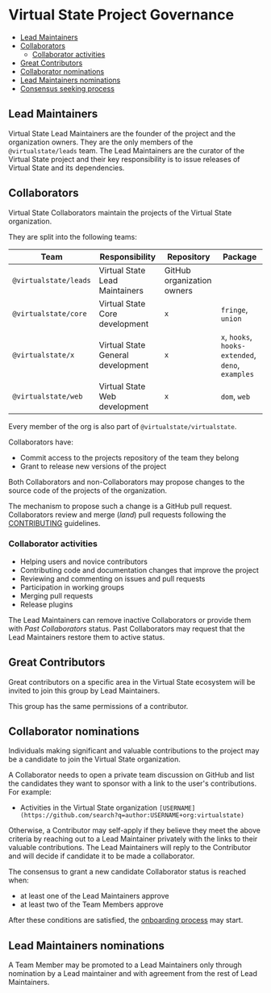# Virtual State Project Governance

<!-- TOC -->

* [Lead Maintainers](#lead-maintainers)
* [Collaborators](#collaborators)
  * [Collaborator activities](#collaborator-activities)
* [Great Contributors](#great-contributors)
* [Collaborator nominations](#collaborator-maintainers-nominations)
* [Lead Maintainers nominations](#lead-maintainers-nominations)
* [Consensus seeking process](#consensus-seeking-process)

<!-- /TOC -->

## Lead Maintainers

Virtual State Lead Maintainers are the founder of the project and the organization owners.
They are the only members of the `@virtualstate/leads` team.
The Lead Maintainers are the curator of the Virtual State project and their key responsibility is to issue releases of Virtual State and its dependencies.

## Collaborators

Virtual State Collaborators maintain the projects of the Virtual State organization.

They are split into the following teams:

|  Team | Responsibility  |  Repository | Package |
|---|---|---|---|
| `@virtualstate/leads` | Virtual State Lead Maintainers | GitHub organization owners |  |
| `@virtualstate/core`   |  Virtual State Core development  | `x` | `fringe`, `union` |
| `@virtualstate/x`   |  Virtual State General development  | `x` | `x`, `hooks`, `hooks-extended`, `deno`, `examples` |
| `@virtualstate/web`   |  Virtual State Web development  |  `x` | `dom`, `web` |

Every member of the org is also part of `@virtualstate/virtualstate`.

Collaborators have:

* Commit access to the projects repository of the team they belong
 * Grant to release new versions of the project

Both Collaborators and non-Collaborators may propose changes to the source code
of the projects of the organization.

The mechanism to propose such a change is a GitHub pull request.
Collaborators review and merge (_land_) pull requests following the [CONTRIBUTING](CONTRIBUTING.md#rules) guidelines.

### Collaborator activities

* Helping users and novice contributors
* Contributing code and documentation changes that improve the project
* Reviewing and commenting on issues and pull requests
* Participation in working groups
* Merging pull requests
* Release plugins

The Lead Maintainers can remove inactive Collaborators or provide them with _Past Collaborators_
status. Past Collaborators may request that the Lead Maintainers restore them to active status.

## Great Contributors

Great contributors on a specific area in the Virtual State ecosystem will be invited to join this group by Lead Maintainers.

This group has the same permissions of a contributor. 

## Collaborator nominations

Individuals making significant and valuable contributions to the project may be a candidate to join the Virtual State organization.

A Collaborator needs to open a private team discussion on GitHub and list the candidates
they want to sponsor with a link to the user's contributions. For example:

* Activities in the Virtual State organization `[USERNAME](https://github.com/search?q=author:USERNAME+org:virtualstate)`

Otherwise, a Contributor may self-apply if they believe they meet the above criteria by reaching out
to a Lead Maintainer privately with the links to their valuable contributions.
The Lead Maintainers will reply to the Contributor and will decide if candidate it to be made a collaborator.

The consensus to grant a new candidate Collaborator status is reached when:

- at least one of the Lead Maintainers approve
- at least two of the Team Members approve

After these conditions are satisfied, the [onboarding process](CONTRIBUTING.md#onboarding-collaborators) may start.

## Lead Maintainers nominations

A Team Member may be promoted to a Lead Maintainers only through nomination by a Lead maintainer and with agreement from the rest of Lead Maintainers.
